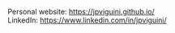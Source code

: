 Personal website: <a href="https://jpviguini.github.io/" target="_blank">https://jpviguini.github.io/</a><br>
LinkedIn: <a href="https://www.linkedin.com/in/jpviguini/" target="_blank">https://www.linkedin.com/in/jpviguini/</a>

